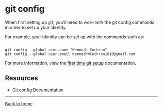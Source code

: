 # git config

When first setting up git, you'll need to work with the git config commands in order to set up your identity. 

For example, your identity can be set up with the commands such as: 

```

git config --global user.name "Kenneth Cochran"
git config --global user.email KennethWCochran1010@gmail.com
```

For more information, view the [first time git setup](https://git-scm.com/book/en/v2/Getting-Started-First-Time-Git-Setup) documentation.

## Resources

- [Git config Documentation](https://git-scm.com/docs/git-config)

---

[Back to home](../README.md)